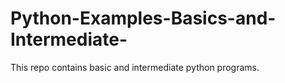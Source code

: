 # Python-Examples-Basics-and-Intermediate-
This repo contains basic and intermediate python programs.
